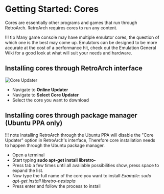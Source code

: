 # Getting Started: Cores

Cores are essentially other programs and games that run through RetroArch. RetroArch requires cores to run any content.

!!! tip 
    Many game console may have multiple emulator cores, the question of which one is the best may come up. Emulators can be designed to be more accurate at the cost of a performance hit, check out the Emulation General Wiki for a good look at what will suit your needs and hardware.

## Installing cores through RetroArch interface

![Core Updater](../image/windows/core_updater.gif)

- Navigate to **Online Updater**
- Navigate to **Select Core Updater**
- Select the core you want to download

## Installing cores through package manager (Ubuntu PPA only)

!!! note
    Installing RetroArch through the Ubuntu PPA will disable the "Core Updater" option in RetroArch's interface, Therefore core installation needs to happen through the Ubuntu package manager.

- Open a terminal
- Start typing **sudo apt-get install libretro-**
- Press tab a few times until all available possibilities show, press space to expand the list.
- Now type the full name of the core you want to install *Example: sudo apt-get install libretro-nestopia*
- Press enter and follow the process to install
